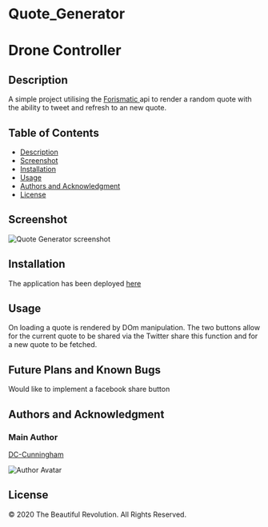# Quote_Generator

# Drone Controller

## Description

A simple project utilising the [Forismatic ](https://forismatic.com/en/) api to render a random quote with the ability to tweet and refresh to an new quote.

## Table of Contents

- [Description](#description)
- [Screenshot](#screenshot)
- [Installation](#installation)
- [Usage](#usage)
- [Authors and Acknowledgment](#authors-and-acknowledgment)
- [License](#license)

## Screenshot

![Quote Generator screenshot](https://github.com/DC-Cunningham/quote-generator/blob/master/assetsSS_QuoteGenerator.png)

## Installation

The application has been deployed [here](https://dc-cunningham.github.io/Quote_Generator/)

## Usage

On loading a quote is rendered by DOm manipulation. The two buttons allow for the current quote to be shared via the Twitter share this function and for a new quote to be fetched.

## Future Plans and Known Bugs

Would like to implement a facebook share button

## Authors and Acknowledgment

### Main Author

[DC-Cunningham](https://github.com/DC-Cunningham)

![Author Avatar](https://avatars0.githubusercontent.com/u/47209814?v=4&s=100)

## License

© 2020 The Beautiful Revolution. All Rights Reserved.
